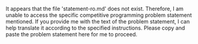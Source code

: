It appears that the file 'statement-ro.md' does not exist. Therefore, I am unable to access the specific competitive programming problem statement mentioned. If you provide me with the text of the problem statement, I can help translate it according to the specified instructions. Please copy and paste the problem statement here for me to proceed.